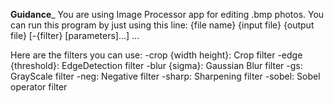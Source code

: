  ______________________Guidance_______________________
You are using Image Processor app for editing .bmp photos.
You can run this program by just using this line: {file name} {input file} {output file} [-{filter} 
[parameters]...] ...

Here are the filters you can use:
  -crop {width height}: Crop filter
  -edge {threshold}: EdgeDetection filter
  -blur {sigma}: Gaussian Blur filter
  -gs: GrayScale filter
  -neg: Negative filter
  -sharp: Sharpening filter
  -sobel: Sobel operator filter
